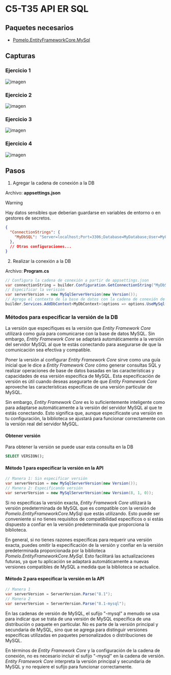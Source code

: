 # C5-T35 API ER SQL

## Paquetes necesarios
- [Pomelo.EntityFrameworkCore.MySql](https://www.nuget.org/packages/Pomelo.EntityFrameworkCore.MySql)

## Capturas
### Ejercicio 1
![imagen](https://github.com/santiarroyave/sao-fe-gc-ejercicios-c5-T35-API-ER-SQL-09-2023/assets/135848692/d72ae057-193a-4ae7-9994-78068c4a0e12)

### Ejercicio 2
![imagen](https://github.com/santiarroyave/sao-fe-gc-ejercicios-c5-T35-API-ER-SQL-09-2023/assets/135848692/bae39a59-2ae3-4295-8b41-620c91c06114)

### Ejercicio 3
![imagen](https://github.com/santiarroyave/sao-fe-gc-ejercicios-c5-T35-API-ER-SQL-09-2023/assets/135848692/69e1ea43-99b1-4f0d-8921-a563f1b2f516)

### Ejercicio 4
![imagen](https://github.com/santiarroyave/sao-fe-gc-ejercicios-c5-T35-API-ER-SQL-09-2023/assets/135848692/f3317cd6-d63d-4659-90ac-d6e50edcea46)


## Pasos
1. Agregar la cadena de conexión a la DB

Archivo: **appsettings.json**

> [!WARNING]
> Hay datos sensibles que deberian guardarse en variables de entorno o en gestores de secretos.

```json
{
  "ConnectionStrings": {
    "MyDbSQL": "Server=localhost;Port=3306;Database=MyDatabase;User=MyUser;Password=MyPassword;"
  },
  // Otras configuraciones...
}
```

2. Realizar la conexión a la DB

Archivo: **Program.cs**

```csharp
// Configura la cadena de conexión a partir de appsettings.json
var connectionString = builder.Configuration.GetConnectionString("MyDbSQL");
// Especificar la verisión
var serverVersion = new MySqlServerVersion(new Version());
// Agrega el contexto de la base de datos con la cadena de conexión de MySQL
builder.Services.AddDbContext<MyDbContext>(options => options.UseMySql(connectionString, serverVersion));
```

### Métodos para especificar la versión de la DB
La versión que especifiques es la versión que *Entity Framework Core* utilizará como guía para comunicarse con la base de datos MySQL. Sin embargo, *Entity Framework Core* se adaptará automáticamente a la versión del servidor MySQL al que te estás conectando para asegurarse de que la comunicación sea efectiva y compatible.

Poner la versión al configurar *Entity Framework Core* sirve como una guía inicial que le dice a *Entity Framework Core* cómo generar consultas SQL y realizar operaciones de base de datos basadas en las características y capacidades de esa versión específica de MySQL. Esta especificación de versión es útil cuando deseas asegurarte de que *Entity Framework Core* aproveche las características específicas de una versión particular de MySQL.

Sin embargo, *Entity Framework Core* es lo suficientemente inteligente como para adaptarse automáticamente a la versión del servidor MySQL al que te estás conectando. Esto significa que, aunque especificaste una versión en tu configuración, la biblioteca se ajustará para funcionar correctamente con la versión real del servidor MySQL.

#### Obtener versión
Para obtener la versión se puede usar esta consulta en la DB
```sql
SELECT VERSION();
```

#### Método 1 para especificar la versión en la API
```csharp
// Manera 1: Sin especificar versión
var serverVersion = new MySqlServerVersion(new Version());
// Manera 2: Especificando versión
var serverVersion = new MySqlServerVersion(new Version(8, 1, 0));
```

Si no especificas la versión exacta, *Entity Framework Core* utilizará la versión predeterminada de MySQL que es compatible con la versión de *Pomelo.EntityFrameworkCore*.MySql que estás utilizando. Esto puede ser conveniente si no tienes requisitos de compatibilidad específicos o si estás dispuesto a confiar en la versión predeterminada que proporciona la biblioteca.

En general, si no tienes razones específicas para requerir una versión exacta, puedes omitir la especificación de la versión y confiar en la versión predeterminada proporcionada por la biblioteca *Pomelo.EntityFrameworkCore.MySql*. Esto facilitará las actualizaciones futuras, ya que tu aplicación se adaptará automáticamente a nuevas versiones compatibles de MySQL a medida que la biblioteca se actualice.

#### Método 2 para especificar la versión en la API
```csharp
// Manera 1
var serverVersion = ServerVersion.Parse("8.1");
// Manera 2
var serverVersion = ServerVersion.Parse("8.1-mysql");
```

En las cadenas de versión de MySQL, el sufijo "-mysql" a menudo se usa para indicar que se trata de una versión de MySQL específica de una distribución o paquete en particular. No es parte de la versión principal y secundaria de MySQL, sino que se agrega para distinguir versiones específicas utilizadas en paquetes personalizados o distribuciones de MySQL.

En términos de *Entity Framework Core* y la configuración de la cadena de conexión, no es necesario incluir el sufijo "-mysql" en la cadena de versión. *Entity Framework Core* interpreta la versión principal y secundaria de MySQL y no requiere el sufijo para funcionar correctamente.